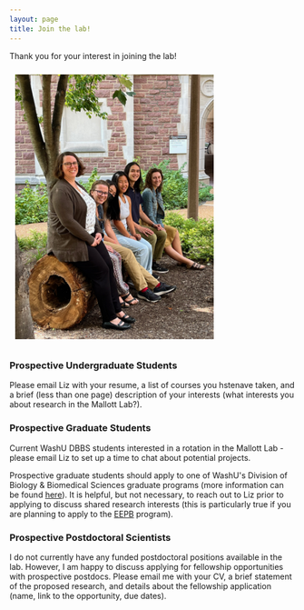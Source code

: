 ```yaml
---
layout: page
title: Join the lab!
---
```

Thank you for your interest in joining the lab!

<img src="/images/IMG_4580.jpeg" alt="Current Mallott Lab picture" width=350 style="float:center; padding: 10px 10px 10px 10px">

### Prospective Undergraduate Students

Please email Liz with your resume, a list of courses you hstenave taken, and a brief (less than one page) description of your interests (what interests you about research in the Mallott Lab?).

### Prospective Graduate Students

Current WashU DBBS students interested in a rotation in the Mallott Lab - please email Liz to set up a time to chat about potential projects.

Prospective graduate students should apply to one of WashU's Division of Biology & Biomedical Sciences graduate programs (more information can be found [here](https://dbbs.wustl.edu/Pages/index.aspx)). It is helpful, but not necessary, to reach out to Liz prior to applying to discuss shared research interests (this is particularly true if you are planning to apply to the [EEPB](https://dbbs.wustl.edu/divprograms/eepb/Pages/default.aspx) program).

### Prospective Postdoctoral Scientists

I do not currently have any funded postdoctoral positions available in the lab. However, I am happy to discuss applying for fellowship opportunities with prospective postdocs. Please email me with your CV, a brief statement of the proposed research, and details about the fellowship application (name, link to the opportunity, due dates).
